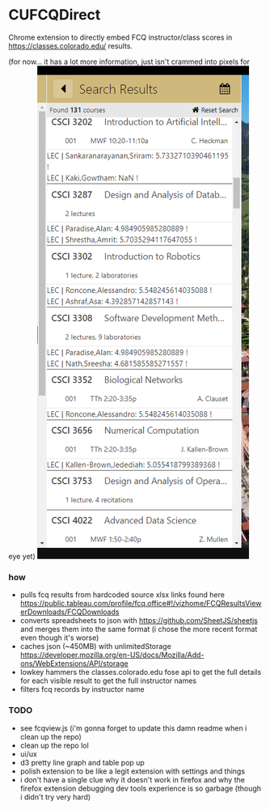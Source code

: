 # CUFCQDirect
Chrome extension to directly embed FCQ instructor/class scores in https://classes.colorado.edu/ results.

(for now... it has a lot more information, just isn't crammed into pixels for eye yet)
![mk1 ugly proof screenshot](mk1uglyproof.png?raw=true "Mk1 Ugly Proof")

### how
- pulls fcq results from hardcoded source xlsx links found here https://public.tableau.com/profile/fcq.office#!/vizhome/FCQResultsViewerDownloads/FCQDownloads
- converts spreadsheets to json with https://github.com/SheetJS/sheetjs and merges them into the same format (i chose the more recent format even though it's worse)
- caches json (~450MB) with unlimitedStorage https://developer.mozilla.org/en-US/docs/Mozilla/Add-ons/WebExtensions/API/storage
- lowkey hammers the classes.colorado.edu fose api to get the full details for each visible result to get the full instructor names
- filters fcq records by instructor name

### TODO
- see fcqview.js (i'm gonna forget to update this damn readme when i clean up the repo)
- clean up the repo lol
- ui/ux
- d3 pretty line graph and table pop up
- polish extension to be like a legit extension with settings and things
- i don't have a single clue why it doesn't work in firefox and why the firefox extension debugging dev tools experience is so garbage (though i didn't try very hard)

